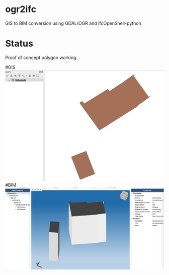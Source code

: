# ogr2ifc
GIS to BIM conversion using GDAL/OGR and IfcOpenShell-python

# Status
Proof of concept polygon working...

#GIS
![GIS File Source](GIS_file.png?raw=true)
#BIM
![IFC File](example_ifc.png?raw=true)